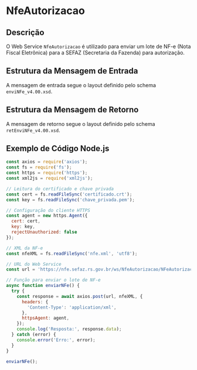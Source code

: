 # NfeAutorizacao

## Descrição

O Web Service `NfeAutorizacao` é utilizado para enviar um lote de NF-e (Nota Fiscal Eletrônica) para a SEFAZ (Secretaria da Fazenda) para autorização.

## Estrutura da Mensagem de Entrada

A mensagem de entrada segue o layout definido pelo schema `enviNFe_v4.00.xsd`.

## Estrutura da Mensagem de Retorno

A mensagem de retorno segue o layout definido pelo schema `retEnviNFe_v4.00.xsd`.

## Exemplo de Código Node.js

```javascript
const axios = require('axios');
const fs = require('fs');
const https = require('https');
const xml2js = require('xml2js');

// Leitura do certificado e chave privada
const cert = fs.readFileSync('certificado.crt');
const key = fs.readFileSync('chave_privada.pem');

// Configuração do cliente HTTPS
const agent = new https.Agent({
  cert: cert,
  key: key,
  rejectUnauthorized: false
});

// XML da NF-e
const nfeXML = fs.readFileSync('nfe.xml', 'utf8');

// URL do Web Service
const url = 'https://nfe.sefaz.rs.gov.br/ws/NfeAutorizacao/NFeAutorizacao4.asmx';

// Função para enviar o lote de NF-e
async function enviarNFe() {
  try {
    const response = await axios.post(url, nfeXML, {
      headers: {
        'Content-Type': 'application/xml',
      },
      httpsAgent: agent,
    });
    console.log('Resposta:', response.data);
  } catch (error) {
    console.error('Erro:', error);
  }
}

enviarNFe();
```
